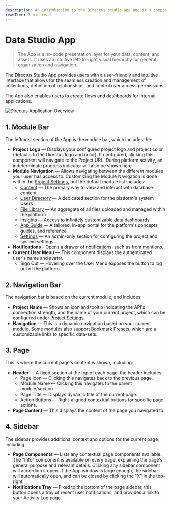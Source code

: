 ```yaml
---
description: An introduction to the Directus studio app and it's components.
readTime: 3 min read
---
```


# Data Studio App

> The App is a no-code presentation layer for your data, content, and assets. It uses an intuitive left-to-right visual
> hierarchy for general organization and navigation.

The Directus Studio App provides users with a user-friendly and intuitive interface that allows for the seamless
creation and management of collections, definition of relationships, and control over access permissions.

The App also enables users to create flows and dashboards for internal applications.

<img src="https://cdn.directus.io/docs/v9/app-guide/overview/app-overview-20220810A.svg" alt="Directus Application Overview" class="no-shadow" />

## 1. Module Bar

The leftmost section of the App is the module bar, which includes the:

- **Project Logo** — Displays your configured project logo and project color (defaults to the Directus logo and color).
  If configured, clicking this component will navigate to the Project URL. During platform activity, an indeterminate
  progress indicator will also be shown here.
- **Module Navigation** — Allows navigating between the different modules your user has access to. Customizing the
  Module Navigation is done within the [Project Settings](/user-guide/settings/settings), but the default module list includes:
  - [Content](/user-guide/content-module/content/collections) — The primary way to view and interact with database content
  - [User Directory](/user-guide/user-management/user-directory) — A dedicated section for the platform's system Users
  - [File Library](/user-guide/file-library/files) — An aggregate of all files uploaded and managed within the platform
  - [Insights](/user-guide/insights/dashboards) — Access to infinitely customizable data dashboards
  - [App Guide](/user-guide/overview/data-studio-app) — A tailored, in-app portal for the platform's concepts, guides, and reference
  - [Settings](/user-guide/settings/settings) — An admin-only section for configuring the project and system settings
- **Notifications** - Opens a drawer of notifications, such as from [mentions](/user-guide/content-module/content/items#mentions).
- **Current User Menu** — This component displays the authenticated user's name and avatar.
  - Sign Out — Hovering over the User Menu exposes the button to log out of the platform.

## 2. Navigation Bar

The navigation bar is based on the current module, and includes:

- **Project Name** — Shows an icon and tooltip indicating the API's connection strength, and the name of your current
  project, which can be configured under [Project Settings](/user-guide/settings/settings).
- **Navigation** — This is a dynamic navigation based on your current module. Some modules also support
  [Bookmark Presets](/user-guide/overview/glossary#presets), which are a customizable links to specific data-sets.

## 3. Page

This is where the current page's content is shown, including:

- **Header** — A fixed section at the top of each page, the header includes:
  - Page Icon — Clicking this navigates back to the previous page.
  - Module Name — Clicking this navigates to the parent module/section.
  - Page Title — Displays dynamic title of the current page.
  - Action Buttons — Right-aligned contextual buttons for specific page actions.
- **Page Content** — This displays the content of the page you navigated to.

## 4. Sidebar

The sidebar provides additional context and options for the current page, including:

- **Page Components** — Lists any contextual page components available. The "Info" component is available on every page,
  explaining the page's general purpose and relevant details. Clicking any sidebar component will accordion it open. If
  the App window is large enough, the sidebar will automatically open, and can be closed by clicking the "X" in the
  top-right.
- **Notifications Tray** — Fixed to the bottom of the page sidebar, this button opens a tray of recent user
  notifications, and provides a link to your Activity Log page.

